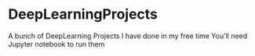 # DeepLearningProjects
A bunch of DeepLearning Projects I have done in my free time
You'll need Jupyter notebook to run them
